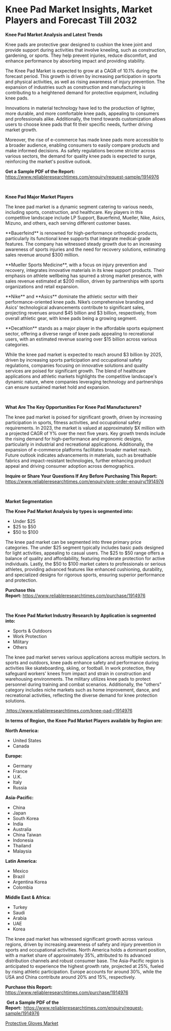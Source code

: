 <p><h1>Knee Pad Market Insights, Market Players and Forecast Till 2032</h1></p><p><strong>Knee Pad Market Analysis and Latest Trends</strong></p>
<p><p>Knee pads are protective gear designed to cushion the knee joint and provide support during activities that involve kneeling, such as construction, gardening, or sports. They help prevent injuries, reduce discomfort, and enhance performance by absorbing impact and providing stability.</p><p>The Knee Pad Market is expected to grow at a CAGR of 10.1% during the forecast period. This growth is driven by increasing participation in sports and physical activities, as well as rising awareness of injury prevention. The expansion of industries such as construction and manufacturing is contributing to a heightened demand for protective equipment, including knee pads. </p><p>Innovations in material technology have led to the production of lighter, more durable, and more comfortable knee pads, appealing to consumers and professionals alike. Additionally, the trend towards customization allows users to choose knee pads that fit their specific needs, further driving market growth. </p><p>Moreover, the rise of e-commerce has made knee pads more accessible to a broader audience, enabling consumers to easily compare products and make informed decisions. As safety regulations become stricter across various sectors, the demand for quality knee pads is expected to surge, reinforcing the market's positive outlook.</p></p>
<p><strong>Get a Sample PDF of the Report:&nbsp;</strong> <a href="https://www.reliableresearchtimes.com/enquiry/request-sample/1914976?utm_campaign=2189&utm_medium=2&utm_source=Github&utm_content=ia&utm_term=08022025&utm_id=knee-pad">https://www.reliableresearchtimes.com/enquiry/request-sample/1914976</a></p>
<p>&nbsp;</p>
<p><strong>Knee Pad Major Market Players</strong></p>
<p><p>The knee pad market is a dynamic segment catering to various needs, including sports, construction, and healthcare. Key players in this competitive landscape include LP Support, Bauerfeind, Mueller, Nike, Asics, Mizuno, and others, each serving different customer bases.</p><p>**Bauerfeind** is renowned for high-performance orthopedic products, particularly its functional knee supports that integrate medical-grade features. The company has witnessed steady growth due to an increasing awareness of sports injuries and the need for recovery solutions, estimating sales revenue around $300 million.</p><p>**Mueller Sports Medicine**, with a focus on injury prevention and recovery, integrates innovative materials in its knee support products. Their emphasis on athlete wellbeing has spurred a strong market presence, with sales revenue estimated at $200 million, driven by partnerships with sports organizations and retail expansion.</p><p>**Nike** and **Asics** dominate the athletic sector with their performance-oriented knee pads. Nike’s comprehensive branding and Asics' technological advancements contribute to significant sales, projecting revenues around $45 billion and $3 billion, respectively, from overall athletic gear, with knee pads being a growing segment.</p><p>**Decathlon** stands as a major player in the affordable sports equipment sector, offering a diverse range of knee pads appealing to recreational users, with an estimated revenue soaring over $15 billion across various categories.</p><p>While the knee pad market is expected to reach around $3 billion by 2025, driven by increasing sports participation and occupational safety regulations, companies focusing on innovative solutions and quality services are poised for significant growth. The blend of healthcare applications and athletic markets highlights the competitive landscape's dynamic nature, where companies leveraging technology and partnerships can ensure sustained market hold and expansion.</p></p>
<p>&nbsp;</p>
<p><strong>What Are The Key Opportunities For Knee Pad Manufacturers?</strong></p>
<p><p>The knee pad market is poised for significant growth, driven by increasing participation in sports, fitness activities, and occupational safety requirements. In 2023, the market is valued at approximately $X million with a projected CAGR of Y% over the next five years. Key growth trends include the rising demand for high-performance and ergonomic designs, particularly in industrial and recreational applications. Additionally, the expansion of e-commerce platforms facilitates broader market reach. Future outlook indicates advancements in materials, such as breathable fabrics and impact-resistant technologies, further enhancing product appeal and driving consumer adoption across demographics.</p></p>
<p><strong>Inquire or Share Your Questions If Any Before Purchasing This Report:</strong> <a href="https://www.reliableresearchtimes.com/enquiry/pre-order-enquiry/1914976?utm_campaign=2189&utm_medium=2&utm_source=Github&utm_content=ia&utm_term=08022025&utm_id=knee-pad">https://www.reliableresearchtimes.com/enquiry/pre-order-enquiry/1914976</a></p>
<p>&nbsp;</p>
<p><strong>Market Segmentation</strong></p>
<p><strong>The Knee Pad Market Analysis by types is segmented into:</strong></p>
<p><ul><li>Under $25</li><li>$25 to $50</li><li>$50 to $100</li></ul></p>
<p><p>The knee pad market can be segmented into three primary price categories. The under $25 segment typically includes basic pads designed for light activities, appealing to casual users. The $25 to $50 range offers a balance of quality and affordability, featuring moderate protection for active individuals. Lastly, the $50 to $100 market caters to professionals or serious athletes, providing advanced features like enhanced cushioning, durability, and specialized designs for rigorous sports, ensuring superior performance and protection.</p></p>
<p><strong>Purchase this Report:&nbsp;</strong><a href="https://www.reliableresearchtimes.com/purchase/1914976?utm_campaign=2189&utm_medium=2&utm_source=Github&utm_content=ia&utm_term=08022025&utm_id=knee-pad">https://www.reliableresearchtimes.com/purchase/1914976</a></p>
<p>&nbsp;</p>
<p><strong>The Knee Pad Market Industry Research by Application is segmented into:</strong></p>
<p><ul><li>Sports & Outdoors</li><li>Work Protection</li><li>Military</li><li>Others</li></ul></p>
<p><p>The knee pad market serves various applications across multiple sectors. In sports and outdoors, knee pads enhance safety and performance during activities like skateboarding, skiing, or football. In work protection, they safeguard workers' knees from impact and strain in construction and warehousing environments. The military utilizes knee pads to protect personnel during training and combat scenarios. Additionally, the "others" category includes niche markets such as home improvement, dance, and recreational activities, reflecting the diverse demand for knee protection solutions.</p></p>
<p><a href="https://www.reliableresearchtimes.com/knee-pad-r1914976?utm_campaign=2189&utm_medium=2&utm_source=Github&utm_content=ia&utm_term=08022025&utm_id=knee-pad">&nbsp;https://www.reliableresearchtimes.com/knee-pad-r1914976</a></p>
<p><strong>In terms of Region, the Knee Pad Market Players available by Region are:</strong></p>
<p>
    <p> <strong> North America: </strong>
        <ul>
            <li>United States</li>
            <li>Canada</li>
        </ul>
        </p> 
    <p> <strong> Europe: </strong>
        <ul>
            <li>Germany</li>
            <li>France</li>
            <li>U.K.</li>
            <li>Italy</li>
            <li>Russia</li>
        </ul>
        </p> 
    <p> <strong> Asia-Pacific: </strong>
        <ul>
            <li>China</li>
            <li>Japan</li>
            <li>South Korea</li>
            <li>India</li>
            <li>Australia</li>
            <li>China Taiwan</li>
            <li>Indonesia</li>
            <li>Thailand</li>
            <li>Malaysia</li>
        </ul>
        </p> 
    <p> <strong> Latin America: </strong>
        <ul>
            <li>Mexico</li>
            <li>Brazil</li>
            <li>Argentina Korea</li>
            <li>Colombia</li>
        </ul>
        </p> 
    <p> <strong> Middle East & Africa: </strong>
        <ul>
            <li>Turkey</li>
            <li>Saudi</li>
            <li>Arabia</li>
            <li>UAE</li>
            <li>Korea</li>
        </ul>
    </p>
    </p>
<p><p>The knee pad market has witnessed significant growth across various regions, driven by increasing awareness of safety and injury prevention in sports and occupational activities. North America holds a dominant position, with a market share of approximately 35%, attributed to its advanced distribution channels and robust consumer base. The Asia-Pacific region is anticipated to experience the highest growth rate, projected at 25%, fueled by rising athletic participation. Europe accounts for around 30%, while the USA and China contribute around 20% and 15%, respectively.</p></p>
<p><strong>Purchase this Report: </strong><a href="https://www.reliableresearchtimes.com/purchase/1914976?utm_campaign=2189&utm_medium=2&utm_source=Github&utm_content=ia&utm_term=08022025&utm_id=knee-pad">https://www.reliableresearchtimes.com/purchase/1914976</a></p>
<p>&nbsp;<strong>Get a Sample PDF of the Report:&nbsp;&nbsp;</strong><a href="https://www.reliableresearchtimes.com/enquiry/request-sample/1914976?utm_campaign=2189&utm_medium=2&utm_source=Github&utm_content=ia&utm_term=08022025&utm_id=knee-pad">https://www.reliableresearchtimes.com/enquiry/request-sample/1914976</a></p>
<p><strong></strong></p>
<p><p><a href="https://github.com/NargisHussain75/Market-Research-Report-List-1/blob/main/protective-gloves-market.md?utm_campaign=2189&utm_medium=2&utm_source=Github&utm_content=ia&utm_term=08022025&utm_id=knee-pad">Protective Gloves Market</a></p></p>